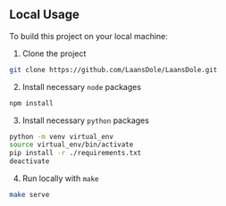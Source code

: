 ## Local Usage

To build this project on your local machine:
1. Clone the project
```bash
git clone https://github.com/LaansDole/LaansDole.git
```
2. Install necessary `node` packages
```bash
npm install
```
3. Install necessary `python` packages
```bash
python -m venv virtual_env
source virtual_env/bin/activate
pip install -r ./requirements.txt
deactivate 
```
4. Run locally with `make`
```bash
make serve
``` 
